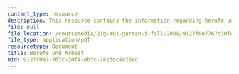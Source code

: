 ```yaml
---
content_type: resource
description: This resource contains the information regarding berufe und arbeit.
file: null
file_location: /coursemedia/21g-401-german-i-fall-2008/9127f0e7767c30f4ebfc782ddc4a26ec_MIT21G_401F08_berufe.pdf
file_type: application/pdf
resourcetype: Document
title: Berufe und Arbeit
uid: 9127f0e7-767c-30f4-ebfc-782ddc4a26ec
---
```

